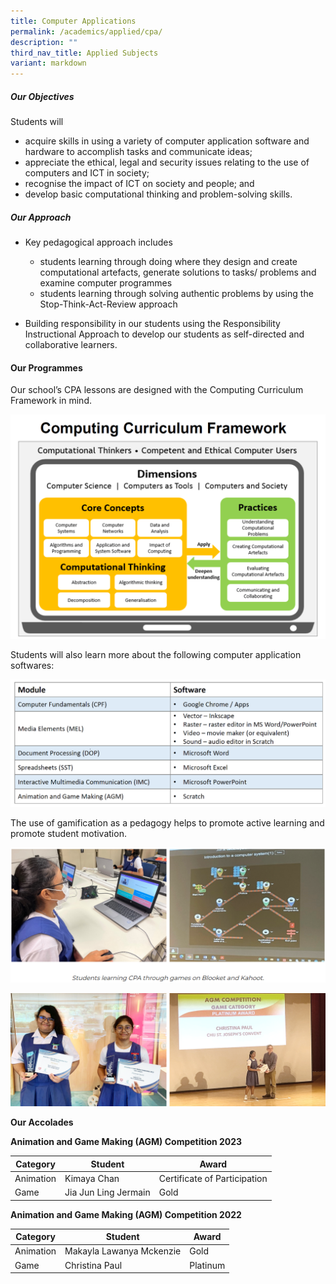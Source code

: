 ```yaml
---
title: Computer Applications
permalink: /academics/applied/cpa/
description: ""
third_nav_title: Applied Subjects
variant: markdown
---
```

##### **Our Objectives**


Students will  

*   acquire skills in using a variety of computer application software and hardware to accomplish tasks and communicate ideas;
*   appreciate the ethical, legal and security issues relating to the use of computers and ICT in society;
*   recognise the impact of ICT on society and people; and
*   develop basic computational thinking and problem-solving skills.

##### **Our Approach**

* Key pedagogical approach includes
    - students learning through doing where they design and create computational artefacts, generate solutions to tasks/ problems and examine computer programmes
    - students learning through solving authentic problems by using the Stop-Think-Act-Review approach

*   Building responsibility in our students using the Responsibility Instructional Approach to develop our students as self-directed and collaborative learners.

#### **Our Programmes**

Our school’s CPA lessons are designed with the Computing Curriculum Framework in mind.

![](/images/Curriculum/Craft%20and%20Technology/Computer%20Applications/C1.png)

Students will also learn more about the following computer application softwares:

![](/images/Curriculum/Craft%20and%20Technology/Computer%20Applications/C2.png)

The use of gamification as a pedagogy helps to promote active learning and promote student motivation.  

![](/images/Curriculum/Craft%20and%20Technology/Computer%20Applications/C3.png)

 
![](/images/Curriculum/Craft%20and%20Technology/Computer%20Applications/C4.png)
  

**Our Accolades** 

**Animation and Game Making (AGM) Competition 2023**

| Category  | Student  | Award |
| ---------- | --------  | -------- |
| Animation | Kimaya Chan  | Certificate of Participation |
| Game        | Jia Jun Ling Jermain     | Gold|  

**Animation and Game Making (AGM) Competition 2022**

| Category  | Student  | Award |
| ---------- | --------  | -------- |
| Animation | Makayla Lawanya Mckenzie | Gold |
| Game        | Christina Paul    | Platinum |  

